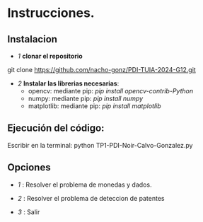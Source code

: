 # Instrucciones.

## Instalacion 

- *1* **clonar el repositorio**

git clone https://github.com/nacho-gonz/PDI-TUIA-2024-G12.git

- *2* **Instalar las librerias necesarias**:
  - opencv: mediante pip: *pip install opencv-contrib-Python*
  - numpy: mediante pip: *pip install numpy*
  - matplotlib: mediante pip: *pip install matplotlib*

## Ejecución del código:

  Escribir en la terminal: python TP1-PDI-Noir-Calvo-Gonzalez.py

## Opciones

- *1* : Resolver el problema de monedas y dados.

- *2* : Resolver el problema de deteccion de patentes 

- *3* : Salir
